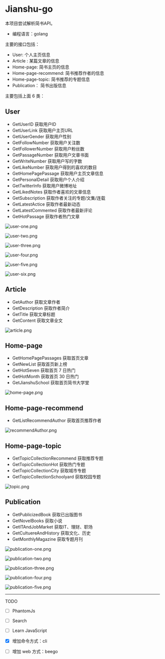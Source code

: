 # Jianshu-go


本项目尝试解析简书API。

- 编程语言：golang

主要的接口包括：

- User: 个人主页信息
- Article : 某篇文章的信息
- Home-page: 简书主页的信息
- Home-page-recommend: 简书推荐作者的信息
- Home-page-topic: 简书推荐的专题信息
- Publication： 简书出版信息


主要包括上面 6 类：


## User 

- GetUserID  获取用户ID
- GetUserLink 获取用户主页URL
- GetUserGender 获取用户性别
- GetFollowNumber 获取用户关注数
- GetFollowerNumber 获取用户粉丝数
- GetPassageNumber 获取用户文章书面
- GetWriteNumber 获取用户写的字数
- GetLikeNumber 获取用户得到的喜欢的数目
- GetHomePagePassage 获取用户主页文章信息
- GetPersonalDetail 获取用户个人介绍
- GetTwitterInfo 获取用户微博地址
- GetLikedNotes 获取作者喜欢的文章信息
- GetSubscription 获取作者关注的专题/文集/连载
- GetLatestActice 获取作者最新动态
- GetLatestCommented 获取作者最新评论
- GetHotPassage 获取作者热门文章


![user-one.png](https://upload-images.jianshu.io/upload_images/1818135-b6bdda5bf98d192e.png?imageMogr2/auto-orient/strip%7CimageView2/2/w/1240)

![user-two.png](https://upload-images.jianshu.io/upload_images/1818135-f68eb4d766af7143.png?imageMogr2/auto-orient/strip%7CimageView2/2/w/1240)

![user-three.png](https://upload-images.jianshu.io/upload_images/1818135-be2376ad7b93a2c3.png?imageMogr2/auto-orient/strip%7CimageView2/2/w/1240)

![user-four.png](https://upload-images.jianshu.io/upload_images/1818135-910091c8893091ed.png?imageMogr2/auto-orient/strip%7CimageView2/2/w/1240)

![user-five.png](https://upload-images.jianshu.io/upload_images/1818135-aaba660c816763ba.png?imageMogr2/auto-orient/strip%7CimageView2/2/w/1240)

![user-six.png](https://upload-images.jianshu.io/upload_images/1818135-e27de40798147abf.png?imageMogr2/auto-orient/strip%7CimageView2/2/w/1240)

## Article

- GetAuthor 获取文章作者
- GetDescription 获取作者简介
- GetTitle 获取文章标题
- GetContent 获取文章全文


![article.png](https://upload-images.jianshu.io/upload_images/1818135-f41e684241267c67.png?imageMogr2/auto-orient/strip%7CimageView2/2/w/1240)


## Home-page 

- GetHomePagePassages 获取首页文章
- GetNewList 获取首页新上榜
- GetHotSeven 获取首页 7 日热门
- GetHotMonth 获取首页 30 日热门
- GetJianshuSchool 获取首页简书大学堂

![home-page.png](https://upload-images.jianshu.io/upload_images/1818135-dc42bcdd5286ec68.png?imageMogr2/auto-orient/strip%7CimageView2/2/w/1240)



## Home-page-recommend

- GetListRecommendAuthor 获取首页推荐作者

![recommendAuthor.png](https://upload-images.jianshu.io/upload_images/1818135-0c31b9513039cbc1.png?imageMogr2/auto-orient/strip%7CimageView2/2/w/1240)



## Home-page-topic

- GetTopicCollectionRecommend 获取推荐专题
- GetTopicCollectionHot 获取热门专题
- GetTopicCollectionCity 获取城市专题
- GetTopicCollectionSchoolyard 获取校园专题


![topic.png](https://upload-images.jianshu.io/upload_images/1818135-10880c9494a1afaa.png?imageMogr2/auto-orient/strip%7CimageView2/2/w/1240)




## Publication


- GetPublicizedBook 获取已出版图书
- GetNovelBooks 获取小说
- GetITAndJobMarket 获取IT、理财、职场
- GetCultuereAndHistory 获取文化、历史
- GetMonthlyMagazine 获取专题月刊

![publication-one.png](https://upload-images.jianshu.io/upload_images/1818135-85e4b0cf1305c1eb.png?imageMogr2/auto-orient/strip%7CimageView2/2/w/1240)

![publication-two.png](https://upload-images.jianshu.io/upload_images/1818135-ffc616be74934c35.png?imageMogr2/auto-orient/strip%7CimageView2/2/w/1240)

![publication-three.png](https://upload-images.jianshu.io/upload_images/1818135-cfbe6d2f805fb572.png?imageMogr2/auto-orient/strip%7CimageView2/2/w/1240)

![publication-four.png](https://upload-images.jianshu.io/upload_images/1818135-faea20e3bda89de6.png?imageMogr2/auto-orient/strip%7CimageView2/2/w/1240)

![publication-five.png](https://upload-images.jianshu.io/upload_images/1818135-cbc20eea744e722c.png?imageMogr2/auto-orient/strip%7CimageView2/2/w/1240)




---

TODO

- [ ] PhantomJs
- [ ] Search
- [ ] Learn JavaScript
- [x] 增加命令方式：cli
- [ ] 增加 web 方式：beego

